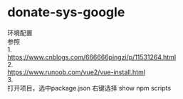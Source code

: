 # donate-sys-google
 
环境配置
<br>
参照
<br>
1.
<br>
https://www.cnblogs.com/666666pingzi/p/11531264.html
<br>
2.
<br>
https://www.runoob.com/vue2/vue-install.html
<br>
3.
<br>
打开项目，选中package.json 右键选择 show npm scripts
